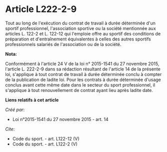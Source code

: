 # Article L222-2-9

Tout au long de l'exécution du contrat de travail à durée déterminée d'un sportif professionnel, l'association sportive ou la
société mentionnée aux articles L. 122-2 et L. 122-12 qui l'emploie offre au sportif des conditions de préparation et
d'entraînement équivalentes à celles des autres sportifs professionnels salariés de l'association ou de la société.

**Nota:**

Conformément à l'article 24 V de la loi n° 2015-1541 du 27 novembre 2015, l'article L. 222-2-9 dans sa rédaction résultant de
l'article 14 de la présente loi, s'applique à tout contrat de travail à durée déterminée conclu à compter de la publication
de ladite loi. Pour les contrats à durée déterminée d'usage conclus avant cette même date dans le secteur du sport
professionnel, il s'applique à tout renouvellement de contrat ayant lieu après ladite date.

**Liens relatifs à cet article**

_Créé par_:

  - Loi n°2015-1541 du 27 novembre 2015 - art. 14

_Cite_:

  - Code du sport. - art. L122-12 (V)
  - Code du sport. - art. L122-2 (V)

